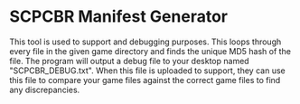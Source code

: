 # SCPCBR Manifest Generator

This tool is used to support and debugging purposes. This loops through every file in the given game directory and finds the unique MD5 hash of the file. The program will output a debug file to your desktop named "SCPCBR_DEBUG.txt". When this file is uploaded to support, they can use this file to compare your game files against the correct game files to find any discrepancies.
